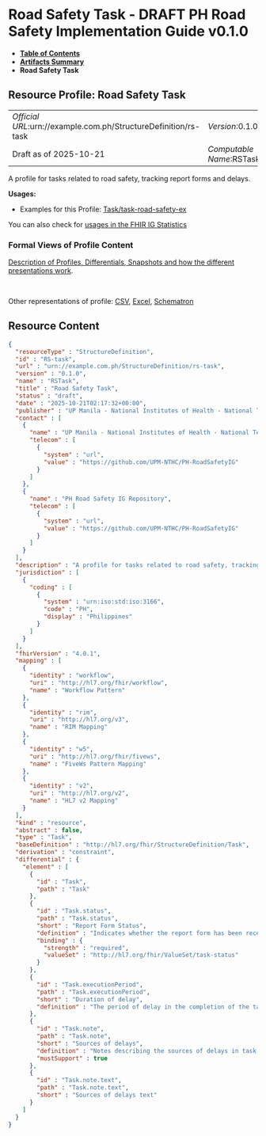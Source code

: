 # Road Safety Task - DRAFT PH Road Safety Implementation Guide v0.1.0

* [**Table of Contents**](toc.md)
* [**Artifacts Summary**](artifacts.md)
* **Road Safety Task**

## Resource Profile: Road Safety Task 

| | |
| :--- | :--- |
| *Official URL*:urn://example.com.ph/StructureDefinition/rs-task | *Version*:0.1.0 |
| Draft as of 2025-10-21 | *Computable Name*:RSTask |

 
A profile for tasks related to road safety, tracking report forms and delays. 

**Usages:**

* Examples for this Profile: [Task/task-road-safety-ex](Task-task-road-safety-ex.md)

You can also check for [usages in the FHIR IG Statistics](https://packages2.fhir.org/xig/example.fhir.ph.roadsafety|current/StructureDefinition/RS-task)

### Formal Views of Profile Content

 [Description of Profiles, Differentials, Snapshots and how the different presentations work](http://build.fhir.org/ig/FHIR/ig-guidance/readingIgs.html#structure-definitions). 

 

Other representations of profile: [CSV](StructureDefinition-RS-task.csv), [Excel](StructureDefinition-RS-task.xlsx), [Schematron](StructureDefinition-RS-task.sch) 



## Resource Content

```json
{
  "resourceType" : "StructureDefinition",
  "id" : "RS-task",
  "url" : "urn://example.com.ph/StructureDefinition/rs-task",
  "version" : "0.1.0",
  "name" : "RSTask",
  "title" : "Road Safety Task",
  "status" : "draft",
  "date" : "2025-10-21T02:17:32+00:00",
  "publisher" : "UP Manila - National Institutes of Health - National Telehealth Center",
  "contact" : [
    {
      "name" : "UP Manila - National Institutes of Health - National Telehealth Center",
      "telecom" : [
        {
          "system" : "url",
          "value" : "https://github.com/UPM-NTHC/PH-RoadSafetyIG"
        }
      ]
    },
    {
      "name" : "PH Road Safety IG Repository",
      "telecom" : [
        {
          "system" : "url",
          "value" : "https://github.com/UPM-NTHC/PH-RoadSafetyIG"
        }
      ]
    }
  ],
  "description" : "A profile for tasks related to road safety, tracking report forms and delays.",
  "jurisdiction" : [
    {
      "coding" : [
        {
          "system" : "urn:iso:std:iso:3166",
          "code" : "PH",
          "display" : "Philippines"
        }
      ]
    }
  ],
  "fhirVersion" : "4.0.1",
  "mapping" : [
    {
      "identity" : "workflow",
      "uri" : "http://hl7.org/fhir/workflow",
      "name" : "Workflow Pattern"
    },
    {
      "identity" : "rim",
      "uri" : "http://hl7.org/v3",
      "name" : "RIM Mapping"
    },
    {
      "identity" : "w5",
      "uri" : "http://hl7.org/fhir/fivews",
      "name" : "FiveWs Pattern Mapping"
    },
    {
      "identity" : "v2",
      "uri" : "http://hl7.org/v2",
      "name" : "HL7 v2 Mapping"
    }
  ],
  "kind" : "resource",
  "abstract" : false,
  "type" : "Task",
  "baseDefinition" : "http://hl7.org/fhir/StructureDefinition/Task",
  "derivation" : "constraint",
  "differential" : {
    "element" : [
      {
        "id" : "Task",
        "path" : "Task"
      },
      {
        "id" : "Task.status",
        "path" : "Task.status",
        "short" : "Report Form Status",
        "definition" : "Indicates whether the report form has been received.",
        "binding" : {
          "strength" : "required",
          "valueSet" : "http://hl7.org/fhir/ValueSet/task-status"
        }
      },
      {
        "id" : "Task.executionPeriod",
        "path" : "Task.executionPeriod",
        "short" : "Duration of delay",
        "definition" : "The period of delay in the completion of the task."
      },
      {
        "id" : "Task.note",
        "path" : "Task.note",
        "short" : "Sources of delays",
        "definition" : "Notes describing the sources of delays in task completion.",
        "mustSupport" : true
      },
      {
        "id" : "Task.note.text",
        "path" : "Task.note.text",
        "short" : "Sources of delays text"
      }
    ]
  }
}

```
